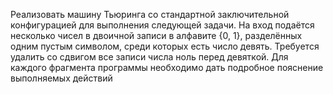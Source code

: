 Реализовать машину Тьюринга со стандартной заключительной конфигурацией для выполнения следующей задачи. На вход подаётся несколько чисел в двоичной записи в алфавите {0, 1}, разделённых одним пустым символом, среди которых есть число девять. Требуется удалить со сдвигом все записи числа ноль перед девяткой. Для каждого фрагмента программы необходимо дать подробное пояснение выполняемых действий